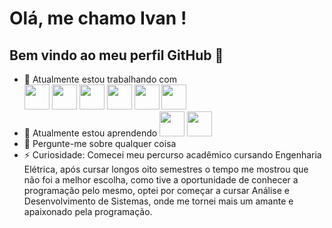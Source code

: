 # Olá, me chamo Ivan ! 
## Bem vindo ao meu perfil GitHub 👋

- 🔭 Atualmente estou trabalhando com <span style="display: inline-block">
     <img style="width: 40px" src="https://cdn.jsdelivr.net/gh/devicons/devicon/icons/php/php-original.svg" />
     <img style="width: 40px" src="https://cdn.jsdelivr.net/gh/devicons/devicon/icons/oracle/oracle-original.svg" />
     <img style="width: 40px" src="https://cdn.jsdelivr.net/gh/devicons/devicon/icons/jquery/jquery-original-wordmark.svg" />
     <img style="width: 40px" src="https://cdn.jsdelivr.net/gh/devicons/devicon/icons/javascript/javascript-original.svg" /> 
     <img style="width: 40px" src="https://cdn.jsdelivr.net/gh/devicons/devicon/icons/html5/html5-original-wordmark.svg" />
     <img style="width: 40px" src="https://cdn.jsdelivr.net/gh/devicons/devicon/icons/css3/css3-original-wordmark.svg" />    
     </span> 
- 🌱 Atualmente estou aprendendo <img style="width: 40px" src="https://cdn.jsdelivr.net/gh/devicons/devicon/icons/react/react-original-wordmark.svg" /> 
                                  <img style="width: 40px" src="https://cdn.jsdelivr.net/gh/devicons/devicon/icons/typescript/typescript-original.svg" />
- 💬 Pergunte-me sobre qualquer coisa
- ⚡ Curiosidade: Comecei meu percurso acadêmico cursando Engenharia Elétrica, após cursar longos oito semestres o tempo me mostrou que não foi a melhor escolha, como tive a oportunidade de conhecer a programação pelo mesmo, optei por começar a cursar Análise e Desenvolvimento de Sistemas, onde me tornei mais um amante e apaixonado pela programação.

          

          




